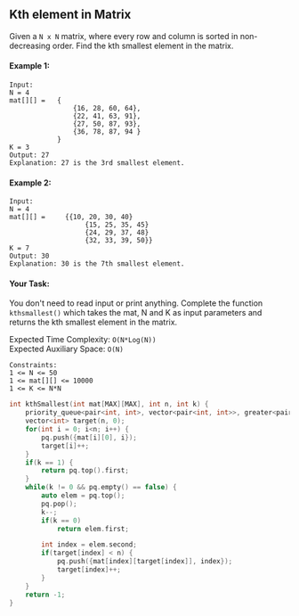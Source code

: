 ## Kth element in Matrix

Given a `N x N` matrix, where every row and column is sorted in non-decreasing order. Find the kth smallest element in the matrix.

#### Example 1:

```
Input:
N = 4
mat[][] =   {
                {16, 28, 60, 64},
                {22, 41, 63, 91},
                {27, 50, 87, 93},
                {36, 78, 87, 94 }
            }
K = 3
Output: 27
Explanation: 27 is the 3rd smallest element.
```

#### Example 2:

```
Input:
N = 4
mat[][] =     {{10, 20, 30, 40}
                   {15, 25, 35, 45}
                   {24, 29, 37, 48}
                   {32, 33, 39, 50}}
K = 7
Output: 30
Explanation: 30 is the 7th smallest element.
```

#### Your Task:

You don't need to read input or print anything. Complete the function `kthsmallest()` which takes the mat, N and K as input parameters and returns the kth smallest element in the matrix.

Expected Time Complexity: `O(N*Log(N))`  
Expected Auxiliary Space: `O(N)`

```
Constraints:
1 <= N <= 50
1 <= mat[][] <= 10000
1 <= K <= N*N
```

```c++
int kthSmallest(int mat[MAX][MAX], int n, int k) {
    priority_queue<pair<int, int>, vector<pair<int, int>>, greater<pair<int, int>>> pq;
    vector<int> target(n, 0);
    for(int i = 0; i<n; i++) {
        pq.push({mat[i][0], i});
        target[i]++;
    }
    if(k == 1) {
        return pq.top().first;
    }
    while(k != 0 && pq.empty() == false) {
        auto elem = pq.top();
        pq.pop();
        k--;
        if(k == 0)
            return elem.first;

        int index = elem.second;
        if(target[index] < n) {
            pq.push({mat[index][target[index]], index});
            target[index]++;
        }
    }
    return -1;
}
```
